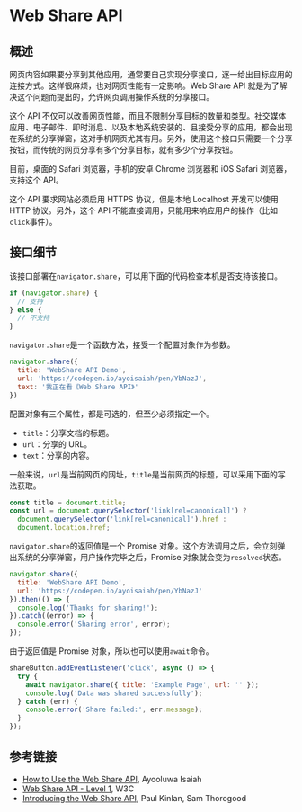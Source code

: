 # Web Share API

## 概述

网页内容如果要分享到其他应用，通常要自己实现分享接口，逐一给出目标应用的连接方式。这样很麻烦，也对网页性能有一定影响。Web Share API 就是为了解决这个问题而提出的，允许网页调用操作系统的分享接口。

这个 API 不仅可以改善网页性能，而且不限制分享目标的数量和类型。社交媒体应用、电子邮件、即时消息、以及本地系统安装的、且接受分享的应用，都会出现在系统的分享弹窗，这对手机网页尤其有用。另外，使用这个接口只需要一个分享按钮，而传统的网页分享有多个分享目标，就有多少个分享按钮。

目前，桌面的 Safari 浏览器，手机的安卓 Chrome 浏览器和 iOS Safari 浏览器，支持这个 API。

这个 API 要求网站必须启用 HTTPS 协议，但是本地 Localhost 开发可以使用 HTTP 协议。另外，这个 API 不能直接调用，只能用来响应用户的操作（比如`click`事件）。

## 接口细节

该接口部署在`navigator.share`，可以用下面的代码检查本机是否支持该接口。

```javascript
if (navigator.share) {
  // 支持
} else {
  // 不支持
}
```

`navigator.share`是一个函数方法，接受一个配置对象作为参数。

```javascript
navigator.share({
  title: 'WebShare API Demo',
  url: 'https://codepen.io/ayoisaiah/pen/YbNazJ',
  text: '我正在看《Web Share API》'
})
```

配置对象有三个属性，都是可选的，但至少必须指定一个。

- `title`：分享文档的标题。
- `url`：分享的 URL。
- `text`：分享的内容。

一般来说，`url`是当前网页的网址，`title`是当前网页的标题，可以采用下面的写法获取。

```javascript
const title = document.title;
const url = document.querySelector('link[rel=canonical]') ?
  document.querySelector('link[rel=canonical]').href :
  document.location.href;
```

`navigator.share`的返回值是一个 Promise 对象。这个方法调用之后，会立刻弹出系统的分享弹窗，用户操作完毕之后，Promise 对象就会变为`resolved`状态。

```javascript
navigator.share({
  title: 'WebShare API Demo',
  url: 'https://codepen.io/ayoisaiah/pen/YbNazJ'
}).then(() => {
  console.log('Thanks for sharing!');
}).catch((error) => {
  console.error('Sharing error', error);
});
```

由于返回值是 Promise 对象，所以也可以使用`await`命令。

```javascript
shareButton.addEventListener('click', async () => {
  try {
    await navigator.share({ title: 'Example Page', url: '' });
    console.log('Data was shared successfully');
  } catch (err) {
    console.error('Share failed:', err.message);
  }
});
```

## 参考链接

- [How to Use the Web Share API](https://css-tricks.com/how-to-use-the-web-share-api/), Ayooluwa Isaiah
- [Web Share API - Level 1](https://wicg.github.io/web-share/), W3C
- [Introducing the Web Share API](https://developers.google.com/web/updates/2016/09/navigator-share), Paul Kinlan, Sam Thorogood

